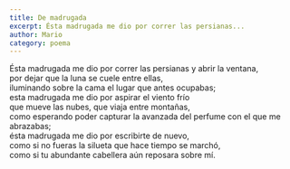 ```yaml
---
title: De madrugada
excerpt: Ésta madrugada me dio por correr las persianas...
author: Mario
category: poema
---
```


Ésta madrugada me dio por correr las persianas y abrir la ventana,   
por dejar que la luna se cuele entre ellas,  
iluminando sobre la cama el lugar que antes ocupabas;  
esta madrugada me dio por aspirar el viento frío  
que mueve las nubes, que viaja entre montañas,  
como esperando poder capturar la avanzada del perfume con el que me abrazabas;  
ésta madrugada me dio por escribirte de nuevo,  
como si no fueras la silueta que hace tiempo se marchó,  
como si tu abundante cabellera aún reposara sobre mí.
